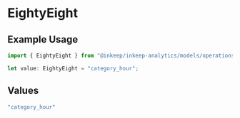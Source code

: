 # EightyEight

## Example Usage

```typescript
import { EightyEight } from "@inkeep/inkeep-analytics/models/operations";

let value: EightyEight = "category_hour";
```

## Values

```typescript
"category_hour"
```